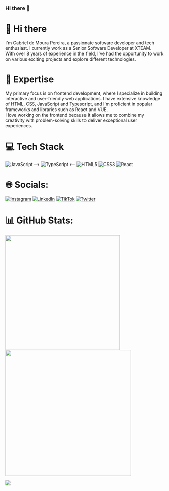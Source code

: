 ### Hi there 👋

# 👋 Hi there

I'm Gabriel de Moura Pereira, a passionate software developer and tech enthusiast. I currently work as a Senior Software Developer at XTEAM. </br>
With over 8 years of experience in the field, I've had the opportunity to work on various exciting projects and explore different technologies.


# 🚀 Expertise

My primary focus is on frontend development, where I specialize in building interactive and user-friendly web applications. I have extensive knowledge of HTML, CSS, JavaScript and Typescript, and I'm proficient in popular frameworks and libraries such as React and VUE. </br> 
I love working on the frontend because it allows me to combine my creativity with problem-solving skills to deliver exceptional user experiences.

# 💻 Tech Stack
![JavaScript](https://img.shields.io/badge/javascript-%23323330.svg?style=for-the-badge&logo=javascript&logoColor=%23F7DF1E) --> ![TypeScript](https://img.shields.io/badge/typescript-%23007ACC.svg?style=for-the-badge&logo=typescript&logoColor=white) <-- ![HTML5](https://img.shields.io/badge/html5-%23E34F26.svg?style=for-the-badge&logo=html5&logoColor=white) ![CSS3](https://img.shields.io/badge/css3-%231572B6.svg?style=for-the-badge&logo=css3&logoColor=white) ![React](https://img.shields.io/badge/react-%2320232a.svg?style=for-the-badge&logo=react&logoColor=%2361DAFB) 

# 🌐 Socials:
[![Instagram](https://img.shields.io/badge/Instagram-%23E4405F.svg?logo=Instagram&logoColor=white)](https://instagram.com/tufenor) [![LinkedIn](https://img.shields.io/badge/LinkedIn-%230077B5.svg?logo=linkedin&logoColor=white)](https://linkedin.com/in/tufenor) [![TikTok](https://img.shields.io/badge/TikTok-%23000000.svg?logo=TikTok&logoColor=white)](https://tiktok.com/tufenor) [![Twitter](https://img.shields.io/badge/Twitter-%231DA1F2.svg?logo=Twitter&logoColor=white)](https://twitter.com/tufenor) 

# 📊 GitHub Stats:
<img src="https://github-readme-stats-wheat-two-53.vercel.app/api?username=lauragrassig&theme=neon&hide_border=false&include_all_commits=false&count_private=false"  width="364px" />                    <img src="https://github-readme-streak-stats.herokuapp.com/?user=tufenor&theme=neon&hide_border=false"  width="400px" />



![](https://github-readme-stats-wheat-two-53.vercel.app/api/top-langs/?username=tufenor&theme=neon&hide_border=false&include_all_commits=false&count_private=false&layout=compact)
